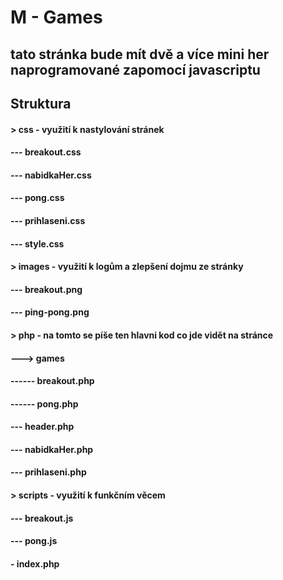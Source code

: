 # M - Games

## tato stránka bude mít dvě a více mini her naprogramované zapomocí javascriptu 

## Struktura
#### > css - využití k nastylování stránek 
#### --- breakout.css
#### --- nabidkaHer.css
#### --- pong.css
#### --- prihlaseni.css
#### --- style.css
#### > images - využití k logům a zlepšení dojmu ze stránky
#### --- breakout.png
#### --- ping-pong.png
#### > php - na tomto se píše ten hlavni kod co jde vidět na stránce
#### ---> games
#### ------ breakout.php
#### ------ pong.php
#### --- header.php
#### --- nabidkaHer.php
#### --- prihlaseni.php
#### > scripts - využití k funkčním věcem 
#### --- breakout.js
#### --- pong.js
#### - index.php